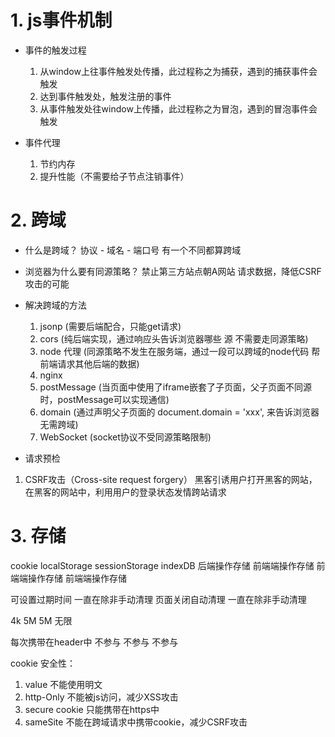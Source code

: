 # 1. js事件机制

- 事件的触发过程
  
  1. 从window上往事件触发处传播，此过程称之为捕获，遇到的捕获事件会触发
  2. 达到事件触发处，触发注册的事件
  3. 从事件触发处往window上传播，此过程称之为冒泡，遇到的冒泡事件会触发

- 事件代理
  
  1. 节约内存
  2. 提升性能（不需要给子节点注销事件）

# 2. 跨域

- 什么是跨域？
   协议 - 域名 - 端口号  有一个不同都算跨域

- 浏览器为什么要有同源策略？
   禁止第三方站点朝A网站 请求数据，降低CSRF攻击的可能

- 解决跨域的方法
  
  1. jsonp (需要后端配合，只能get请求)
  2. cors (纯后端实现，通过响应头告诉浏览器哪些 源 不需要走同源策略)
  3. node 代理 (同源策略不发生在服务端，通过一段可以跨域的node代码 帮前端请求其他后端的数据)
  4. nginx
  5. postMessage (当页面中使用了iframe嵌套了子页面，父子页面不同源时，postMessage可以实现通信)
  6. domain (通过声明父子页面的 document.domain = 'xxx', 来告诉浏览器无需跨域)
  7. WebSocket (socket协议不受同源策略限制)
     
     

- 请求预检
1. CSRF攻击（Cross-site request forgery）
   黑客引诱用户打开黑客的网站，在黑客的网站中，利用用户的登录状态发情跨站请求

# 3. 存储

cookie        localStorage      sessionStorage      indexDB
后端操作存储     前端端操作存储      前端端操作存储       前端端操作存储

可设置过期时间   一直在除非手动清理   页面关闭自动清理  一直在除非手动清理

  4k              5M                5M                无限

每次携带在header中   不参与             不参与            不参与

cookie 安全性：

1. value  不能使用明文
2. http-Only   不能被js访问，减少XSS攻击
3. secure   cookie 只能携带在https中
4. sameSite    不能在跨域请求中携带cookie，减少CSRF攻击

# 
